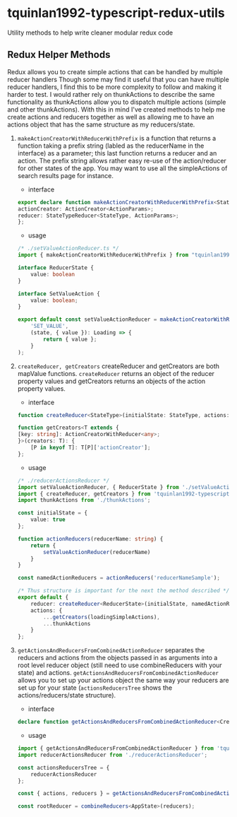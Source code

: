 # tquinlan1992-typescript-redux-utils

Utility methods to help write cleaner modular redux code

## Redux Helper Methods
Redux allows you to create simple actions that can be handled by multiple reducer handlers  Though some may find it useful that you can have multiple reducer handlers, I find this to be more complexity to follow and making it harder to test.  I would rather rely on thunkActions to describe the same functionality as thunkActions allow you to dispatch multiple actions (simple and other thunkActions).  With this in mind I've created methods to help me create actions and reducers together as well as allowing me to have an actions object that has the same structure as my reducers/state.

1. `makeActionCreatorWithReducerWithPrefix` is a function that returns a function taking a prefix string (labled as the reducerName in the interface) as a parameter; this last function returns a reducer and an action.  The prefix string allows rather easy re-use of the action/reducer for other states of the app.  You may want to use all the simpleActions of search results page for instance.
    - interface 
    ```typescript
    export declare function makeActionCreatorWithReducerWithPrefix<StateType, ActionParams>(actionName: string, reducer: StateTypeReducer<StateType, ActionParams>): (reducerName?: string | undefined) => {
    actionCreator: ActionCreator<ActionParams>;
    reducer: StateTypeReducer<StateType, ActionParams>;
    };
    ```

    - usage
    ```typescript
    /* ./setValueActionReducer.ts */
    import { makeActionCreatorWithReducerWithPrefix } from "tquinlan1992-typescript-redux-utils";

    interface ReducerState {
        value: boolean
    }

    interface SetValueAction {
        value: boolean;
    }

    export default const setValueActionReducer = makeActionCreatorWithReducerWithPrefix<ReducerState, SetValueAction>(
        'SET_VALUE',
        (state, { value }): Loading => {
            return { value };
        }
    );
    ```
1. `createReducer, getCreators` createReducer and getCreators are both mapValue functions.  `createReducer` returns an object of the reducer property values and getCreators returns an objects of the action property values.
    - interface
    ```typescript
    function createReducer<StateType>(initialState: StateType, actions: ActionCreatorWithReducerGroup<StateType>): (state: StateType | undefined, incomingAction: Action<AnyAction>) => StateType;

    function getCreators<T extends {
    [key: string]: ActionCreatorWithReducer<any>;
    }>(creators: T): {
        [P in keyof T]: T[P]['actionCreator'];
    };
    ```

    - usage
    ```typescript
    /* ./reducerActionsReducer */
    import setValueActionReducer, { ReducerState } from './setValueActionReducer';
    import { createReducer, getCreators } from 'tquinlan1992-typescript-redux-utils';
    import thunkActions from './thunkActions';

    const initialState = {
        value: true
    };

    function actionReducers(reducerName: string) {
        return {
            setValueActionReducer(reducerName)
        }
    }

    const namedActionReducers = actionReducers('reducerNameSample');

    /* Thus structure is important for the next the method described */
    export default {
        reducer: createReducer<ReducerState>(initialState, namedActionReducers),
        actions: {
            ...getCreators(loadingSimpleActions),
            ...thunkActions
        }
    };
    ```
1. `getActionsAndReducersFromCombinedActionReducer` separates the reducers and actions from the objects passed in as arguments into a root level reducer object (still need to use combineReducers with your state) and actions.  `getActionsAndReducersFromCombinedActionReducer` allows you to set up your actions object the same way your reducers are set up for your state (`actionsReducersTree` shows the actions/reducers/state structure).
    - interface 
    ```typescript 
    declare function getActionsAndReducersFromCombinedActionReducer<Creators extends ActionsAndReducerSetup>(creators: Creators): ActionsReducersFromCombinedActionReducer<Creators>;
    ```

    - usage
    ```typescript
    import { getActionsAndReducersFromCombinedActionReducer } from 'tquinlan1992-typescript-redux-utils';
    import reducerActionsReducer from './reducerActionsReducer';

    const actionsReducersTree = {
        reducerActionsReducer
    };

    const { actions, reducers } = getActionsAndReducersFromCombinedActionReducer(actionsReducersTree);

    const rootReducer = combineReducers<AppState>(reducers);


    ```